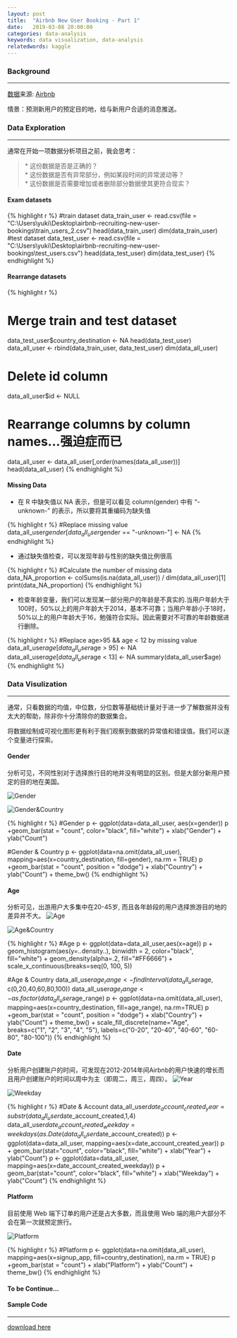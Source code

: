 ```yaml
---
layout: post
title:  "Airbnb New User Booking - Part 1"
date:   2019-03-08 20:00:00
categories: data-analysis
keywords: data visualization, data-analysis
relatedwords: kaggle
---
```


### Background
<hr/>

[数据](\assets\2019-03-08-kaggle-airbnb\data.zip)来源: [Airbnb](https://www.kaggle.com/c/airbnb-recruiting-new-user-bookings)

情景：预测新用户的预定目的地，给与新用户合适的消息推送。

### Data Exploration
<hr/>

通常在开始一项数据分析项目之前，我会思考：
<blockquote>
* 这份数据是否是正确的？
<br/>
* 这份数据是否有异常部分，例如某段时间的异常波动等？
<br/>
* 这份数据是否需要增加或者删除部分数据使其更符合现实？
</blockquote>

#### Exam datasets
{% highlight r %} 
#train dataset
data_train_user <- read.csv(file = "C:\\Users\\yuki\\Desktop\\airbnb-recruiting-new-user-bookings\\train_users_2.csv")
head(data_train_user)
dim(data_train_user)
#test dataset
data_test_user <- read.csv(file = "C:\\Users\\yuki\\Desktop\\airbnb-recruiting-new-user-bookings\\test_users.csv")
head(data_test_user)
dim(data_test_user)
{% endhighlight %}

#### Rearrange datasets
{% highlight r %} 
# Merge train and test dataset
data_test_user$country_destination <- NA
head(data_test_user)
data_all_user <- rbind(data_train_user, data_test_user)
dim(data_all_user)
# Delete id column
data_all_user$id <- NULL
# Rearrange columns by column names...强迫症而已
data_all_user <- data_all_user[,order(names(data_all_user))]
head(data_all_user)
{% endhighlight %}

#### Missing Data

* 在 R 中缺失值以 NA 表示，但是可以看见 column(gender) 中有 “-unknown-” 的表示，所以要将其重编码为缺失值

{% highlight r %} 
#Replace missing value
data_all_user$gender[data_all_user$gender == "-unknown-"] <- NA
{% endhighlight %}

* 通过缺失值检查，可以发现年龄与性别的缺失值比例很高

{% highlight r %} 
#Calculate the number of missing data
data_NA_proportion <- colSums(is.na(data_all_user)) / dim(data_all_user)[1]
print(data_NA_proportion)
{% endhighlight %}

* 检查年龄变量，我们可以发现某一部分用户的年龄是不真实的.当用户年龄大于100时，50%以上的用户年龄大于2014，基本不可靠；当用户年龄小于18时，50%以上的用户年龄大于16，勉强符合实际。因此需要对不可靠的年龄数据进行删除。

{% highlight r %} 
#Replace age>95 && age < 12 by missing value
data_all_user$age[data_all_user$age > 95] <- NA
data_all_user$age[data_all_user$age < 13] <- NA
summary(data_all_user$age)
{% endhighlight %}


### Data Visulization
<hr/>

通常，只看数据的均值，中位数，分位数等基础统计量对于进一步了解数据并没有太大的帮助，除非你十分清除你的数据集合。

将数据绘制成可视化图形更有利于我们观察到数据的异常值和错误值。我们可以逐个变量进行探索。

#### Gender

分析可见，不同性别对于选择旅行目的地并没有明显的区别。但是大部分新用户预定的目的地在美国。

![Gender](\assets\2019-03-08-kaggle-airbnb\Gender.png)

![Gender&Country](\assets\2019-03-08-kaggle-airbnb\Gender_Country.png)

{% highlight r %} 
#Gender
p <- ggplot(data=data_all_user, aes(x=gender))
p +geom_bar(stat = "count", color="black", fill="white") + xlab("Gender") + ylab("Count")

#Gender & Country
p <- ggplot(data=na.omit(data_all_user), mapping=aes(x=country_destination, fill=gender), na.rm = TRUE)
p +geom_bar(stat = "count", position = "dodge") + xlab("Country") + ylab("Count") + theme_bw()
{% endhighlight %}

#### Age

分析可见，出游用户大多集中在20-45岁, 而且各年龄段的用户选择旅游目的地的差异并不大。
![Age](\assets\2019-03-08-kaggle-airbnb\Age.png)

![Age&Country](\assets\2019-03-08-kaggle-airbnb\Age_Country.png)

{% highlight r %} 
#Age
p <- ggplot(data=data_all_user,aes(x=age)) 
p + geom_histogram(aes(y=..density..), binwidth = 2, color="black", fill="white") + 
  geom_density(alpha=.2, fill="#FF6666") +
  scale_x_continuous(breaks=seq(0, 100, 5)) 

#Age & Country
data_all_user$age_range <- findInterval(data_all_user$age, c(0,20,40,60,80,100))
data_all_user$age_range <- as.factor(data_all_user$age_range)
p <- ggplot(data=na.omit(data_all_user), mapping=aes(x=country_destination, fill=age_range), na.rm=TRUE)
p +geom_bar(stat = "count", position = "dodge") + xlab("Country") + ylab("Count") + theme_bw() + 
  scale_fill_discrete(name="Age", breaks=c("1", "2", "3", "4", "5"), labels=c("0-20", "20-40", "40-60", "60-80", "80-100"))
{% endhighlight %}

#### Date

分析用户创建账户的时间，可发现在2012-2014年间Airbnb的用户快速的增长而且用户创建账户的时间以周中为主（即周二，周三，周四）。
![Year](\assets\2019-03-08-kaggle-airbnb\Year.png)

![Weekday](\assets\2019-03-08-kaggle-airbnb\Day.png)

{% highlight r %} 
#Date & Account
data_all_user$date_account_created_year=substr(data_all_user$date_account_created,1,4)
data_all_user$date_account_created_weekday=weekdays(as.Date(data_all_user$date_account_created))
p <- ggplot(data=data_all_user, mapping=aes(x=date_account_created_year))
p + geom_bar(stat="count", color="black", fill="white") + xlab("Year") + ylab("Count")
p <- ggplot(data=data_all_user, mapping=aes(x=date_account_created_weekday))
p + geom_bar(stat="count", color="black", fill="white") + xlab("Weekday") + ylab("Count")
{% endhighlight %}

#### Platform

目前使用 Web 端下订单的用户还是占大多数，而且使用 Web 端的用户大部分不会在第一次就预定旅行。

![Platform](\assets\2019-03-08-kaggle-airbnb\Platform.png)

{% highlight r %} 
#Platform
p <- ggplot(data=na.omit(data_all_user), mapping=aes(x=signup_app, fill=country_destination), na.rm = TRUE)
p +geom_bar(stat = "count") + xlab("Platform") + ylab("Count") + theme_bw()
{% endhighlight %}

#### To be Continue...


#### Sample Code
<hr/>

[download here](\assets\2019-02-28-word-cloud-4\AirbnbNewUserBooking.zip)
